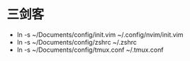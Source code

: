 # 三剑客
- ln -s ~/Documents/config/init.vim ~/.config/nvim/init.vim
- ln -s ~/Documents/config/zshrc ~/.zshrc
- ln -s ~/Documents/config/tmux.conf ~/.tmux.conf

